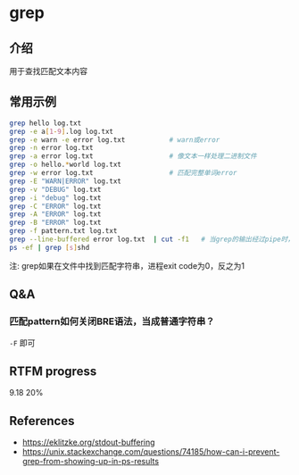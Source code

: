 
# grep 

## 介绍

用于查找匹配文本内容

## 常用示例

```bash
grep hello log.txt
grep -e a[1-9].log log.txt
grep -e warn -e error log.txt           # warn或error
grep -n error log.txt
grep -a error log.txt                   # 像文本一样处理二进制文件
grep -o hello.*world log.txt
grep -w error log.txt                   # 匹配完整单词error
grep -E "WARN|ERROR" log.txt
grep -v "DEBUG" log.txt
grep -i "debug" log.txt
grep -C "ERROR" log.txt
grep -A "ERROR" log.txt
grep -B "ERROR" log.txt
grep -f pattern.txt log.txt
grep --line-buffered error log.txt  | cut -f1   # 当grep的输出经过pipe时，会使用fully buffered模式，导致cut结果有延迟，尤其是log.txt文件太大
ps -ef | grep [s]shd 
```

注: grep如果在文件中找到匹配字符串，进程exit code为0，反之为1

## Q&A

### 匹配pattern如何关闭BRE语法，当成普通字符串？

`-F` 即可



## RTFM progress

9.18 20%

## References

- https://eklitzke.org/stdout-buffering
- https://unix.stackexchange.com/questions/74185/how-can-i-prevent-grep-from-showing-up-in-ps-results
